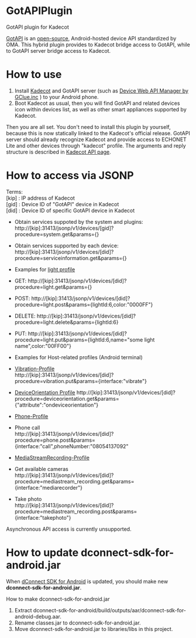 # GotAPIPlugin
GotAPI plugin for Kadecot

[GotAPI](https://device-webapi.org/) is an [open-source](https://github.com/DeviceConnect), Android-hosted device API standardized by OMA. This hybrid plugin provides to Kadecot bridge access to GotAPI, while to GotAPI server bridge access to Kadecot.

# How to use
1. Install [Kadecot](https://play.google.com/store/apps/details?id=com.sonycsl.Kadecot) and GotAPI server (such as [Device Web API Manager by GClue.inc](https://play.google.com/store/apps/details?id=org.deviceconnect.android.manager) ) to your Android phone.
2. Boot Kadecot as usual, then you will find GotAPI and related devices icon within devices list, as well as other smart appliances supported by Kadecot. 

Then you are all set. You don't need to install this plugin by yourself, because this is now statically linked to the Kadecot's official release. GotAPI server should already recognize Kadecot and provide access to ECHONET Lite and other devices through "kadecot" profile. The arguments and reply structure is described in [Kadecot API page](http://kadecot.net/blog/2750/).

# How to access via JSONP

Terms:  
[kip] : IP address of Kadecot  
[gid] : Device ID of "GotAPI" device in Kadecot  
[did] : Device ID of specific GotAPI device in Kadecot  

+ Obtain services suppoted by the system and plugins:  
http://[kip]:31413/jsonp/v1/devices/[gid]?procedure=system.get&params={}

+ Obtain services supported by each device:  
http://[kip]:31413/jsonp/v1/devices/[did]?procedure=serviceinformation.get&params={}

+ Examples for [light profile](https://github.com/deviceconnect/DeviceConnect-JS/wiki/Light-Profile)  
 + GET:    http://[kip]:31413/jsonp/v1/devices/[did]?procedure=light.get&params={}  
 + POST:   http://[kip]:31413/jsonp/v1/devices/[did]?procedure=light.post&params={lightId:6,color:"0000FF"}  
 + DELETE: http://[kip]:31413/jsonp/v1/devices/[did]?procedure=light.delete&params={lightId:6}  
 + PUT:    http://[kip]:31413/jsonp/v1/devices/[did]?procedure=light.put&params={lightId:6,name="some light name",color:"00FF00"}  

+ Examples for Host-related profiles (Android terminal)
 + [Vibration-Profile](https://github.com/deviceconnect/DeviceConnect-JS/wiki/Vibration-Profile)  
http://[kip]:31413/jsonp/v1/devices/[did]?procedure=vibration.put&params={interface:"vibrate"}
 + [DeviceOrientation Profile](https://github.com/DeviceConnect/DeviceConnect-JS/wiki/DeviceOrientation-Profile)
http://[kip]:31413/jsonp/v1/devices/[did]?procedure=deviceorientation.get&params={"attribute":"ondeviceorientation"}
 + [Phone-Profile](https://github.com/deviceconnect/DeviceConnect-JS/wiki/Phone-Profile)  
  + Phone call  
http://[kip]:31413/jsonp/v1/devices/[did]?procedure=phone.post&params={interface:"call",phoneNumber:"08054137092"
 + [MediaStreamRecording-Profile](https://github.com/deviceconnect/DeviceConnect-JS/wiki/MediaStreamRecording-Profile)
  + Get available cameras  
http://[kip]:31413/jsonp/v1/devices/[did]?procedure=mediastream_recording.get&params={interface:"mediarecorder"}
  + Take photo  
http://[kip]:31413/jsonp/v1/devices/[did]?procedure=mediastream_recording.post&params={interface:"takephoto"}

Asynchronous API access is currently unsupported.

# How to update dconnect-sdk-for-android.jar

When [dConnect SDK for Android](https://github.com/DeviceConnect/DeviceConnect-Android/tree/master/dConnectSDK/dConnectSDKForAndroid) is updated,
you should make new **dconnect-sdk-for-android.jar**.
  
How to make dconnect-sdk-for-android.jar

1. Extract dconnect-sdk-for-android/build/outputs/aar/dconnect-sdk-for-android-debug.aar.
2. Rename classes.jar to dconnect-sdk-for-android.jar.
3. Move dconnect-sdk-for-android.jar to libraries/libs in this project.
